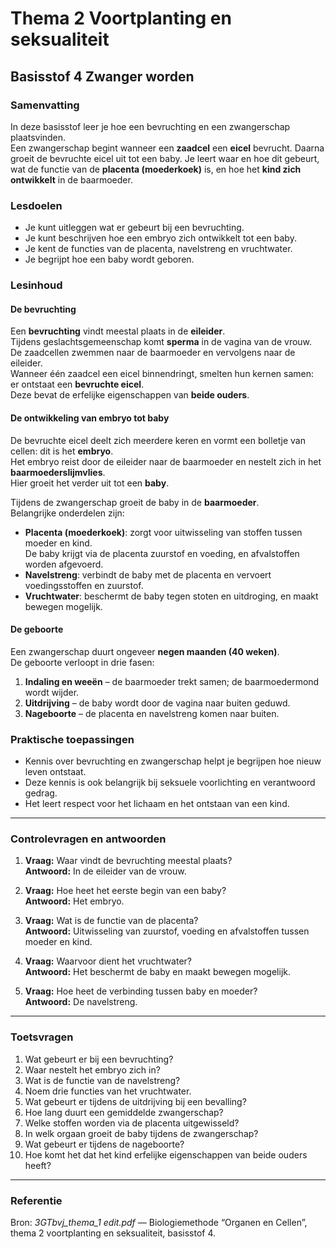 # Thema 2 Voortplanting en seksualiteit  
## Basisstof 4 Zwanger worden  

### Samenvatting
In deze basisstof leer je hoe een bevruchting en een zwangerschap plaatsvinden.  
Een zwangerschap begint wanneer een **zaadcel** een **eicel** bevrucht. Daarna groeit de bevruchte eicel uit tot een baby. Je leert waar en hoe dit gebeurt, wat de functie van de **placenta (moederkoek)** is, en hoe het **kind zich ontwikkelt** in de baarmoeder.

### Lesdoelen
- Je kunt uitleggen wat er gebeurt bij een bevruchting.  
- Je kunt beschrijven hoe een embryo zich ontwikkelt tot een baby.  
- Je kent de functies van de placenta, navelstreng en vruchtwater.  
- Je begrijpt hoe een baby wordt geboren.  

### Lesinhoud
#### De bevruchting
Een **bevruchting** vindt meestal plaats in de **eileider**.  
Tijdens geslachtsgemeenschap komt **sperma** in de vagina van de vrouw.  
De zaadcellen zwemmen naar de baarmoeder en vervolgens naar de eileider.  
Wanneer één zaadcel een eicel binnendringt, smelten hun kernen samen:  
er ontstaat een **bevruchte eicel**.  
Deze bevat de erfelijke eigenschappen van **beide ouders**.

#### De ontwikkeling van embryo tot baby
De bevruchte eicel deelt zich meerdere keren en vormt een bolletje van cellen: dit is het **embryo**.  
Het embryo reist door de eileider naar de baarmoeder en nestelt zich in het **baarmoederslijmvlies**.  
Hier groeit het verder uit tot een **baby**.

Tijdens de zwangerschap groeit de baby in de **baarmoeder**.  
Belangrijke onderdelen zijn:
- **Placenta (moederkoek)**: zorgt voor uitwisseling van stoffen tussen moeder en kind.  
  De baby krijgt via de placenta zuurstof en voeding, en afvalstoffen worden afgevoerd.  
- **Navelstreng**: verbindt de baby met de placenta en vervoert voedingsstoffen en zuurstof.  
- **Vruchtwater**: beschermt de baby tegen stoten en uitdroging, en maakt bewegen mogelijk.

#### De geboorte
Een zwangerschap duurt ongeveer **negen maanden (40 weken)**.  
De geboorte verloopt in drie fasen:
1. **Indaling en weeën** – de baarmoeder trekt samen; de baarmoedermond wordt wijder.  
2. **Uitdrijving** – de baby wordt door de vagina naar buiten geduwd.  
3. **Nageboorte** – de placenta en navelstreng komen naar buiten.

### Praktische toepassingen
- Kennis over bevruchting en zwangerschap helpt je begrijpen hoe nieuw leven ontstaat.  
- Deze kennis is ook belangrijk bij seksuele voorlichting en verantwoord gedrag.  
- Het leert respect voor het lichaam en het ontstaan van een kind.  

---

### Controlevragen en antwoorden <!-- {"fold":true} -->

1. **Vraag:** Waar vindt de bevruchting meestal plaats?  
   **Antwoord:** In de eileider van de vrouw.  

2. **Vraag:** Hoe heet het eerste begin van een baby?  
   **Antwoord:** Het embryo.  

3. **Vraag:** Wat is de functie van de placenta?  
   **Antwoord:** Uitwisseling van zuurstof, voeding en afvalstoffen tussen moeder en kind.  

4. **Vraag:** Waarvoor dient het vruchtwater?  
   **Antwoord:** Het beschermt de baby en maakt bewegen mogelijk.  

5. **Vraag:** Hoe heet de verbinding tussen baby en moeder?  
   **Antwoord:** De navelstreng.

---

### Toetsvragen

1. Wat gebeurt er bij een bevruchting?  
2. Waar nestelt het embryo zich in?  
3. Wat is de functie van de navelstreng?  
4. Noem drie functies van het vruchtwater.  
5. Wat gebeurt er tijdens de uitdrijving bij een bevalling?  
6. Hoe lang duurt een gemiddelde zwangerschap?  
7. Welke stoffen worden via de placenta uitgewisseld?  
8. In welk orgaan groeit de baby tijdens de zwangerschap?  
9. Wat gebeurt er tijdens de nageboorte?  
10. Hoe komt het dat het kind erfelijke eigenschappen van beide ouders heeft?

<!--
Antwoorden toetsvragen:
1. Een zaadcel dringt een eicel binnen en hun kernen versmelten.  
2. In het baarmoederslijmvlies van de baarmoeder.  
3. De navelstreng vervoert zuurstof en voedingsstoffen van moeder naar kind.  
4. Beschermen tegen stoten, uitdroging en het kind laten bewegen.  
5. De baby wordt via de vagina geboren.  
6. Ongeveer 9 maanden (40 weken).  
7. Zuurstof, voedingsstoffen en afvalstoffen.  
8. In de baarmoeder.  
9. De placenta en navelstreng worden uitgedreven.  
10. Omdat de bevruchte eicel DNA van beide ouders bevat.
-->

---

### Referentie
Bron: *3GTbvj_thema_1 edit.pdf* — Biologiemethode “Organen en Cellen”, thema 2 voortplanting en seksualiteit, basisstof 4.